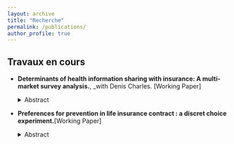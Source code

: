 ```yaml
---
layout: archive
title: "Recherche"
permalink: /publications/
author_profile: true
---
```


## Travaux en cours

* **Determinants of health information sharing with insurance: A multi-market
survey analysis.**, _with Denis Charles. [Working Paper]

  <details><summary>Abstract</summary><p align="justify"><em></em></p></details>

* **Preferences for prevention in life insurance contract : a discret choice experiment.**[Working Paper]

   <details><summary>Abstract</summary><p align="justify"><em></em></p></details>
